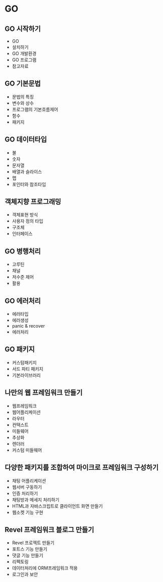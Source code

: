 # GO

## GO 시작하기

- GO
- 설치하기
- GO 개발환경
- GO 프로그램
- 참고자료

## GO 기본문법

- 문법의 특징
- 변수와 상수
- 프로그램의 기본흐름제어
- 함수
- 패키지

## GO 데이터타입

- 불
- 숫자
- 문자열
- 배열과 슬라이스
- 맵
- 포인터와 참조타입

## 객체지향 프로그래밍

- 객체표현 방식
- 사용자 정의 타입
- 구조체
- 인터페이스

## GO 병행처리

- 고루틴
- 채널
- 저수준 제어
- 활용

## GO 에러처리

- 에러타입
- 에러생성
- panic & recover
- 에러처리

## GO 패키지

- 커스텀패키지
- 서드 파티 패키지
- 기본라이브러리

## 나만의 웹 프레임워크 만들기

- 웹프레임워크
- 웹어플리케이션
- 라우터
- 컨택스트
- 미들웨어
- 추상화
- 렌더러
- 커스텀 미들웨어

## 다양한 패키지를 조합하여 마이크로 프레임워크 구성하기

- 채팅 어플리케이션
- 웹서버 구동하기
- 인증 처리하기
- 채팅방과 메세지 처리하기
- HTML과 자바스크립트로 클라이언트 화면 만들기
- 웹소켓 기능 구현

## Revel 프레임워크 블로그 만들기

- Revel 프로젝트 만들기
- 포트스 기능 만들기
- 댓글 기능 만들기
- 리펙토링
- 데이터처리에 ORM프레임워크 적용
- 로그인과 보안